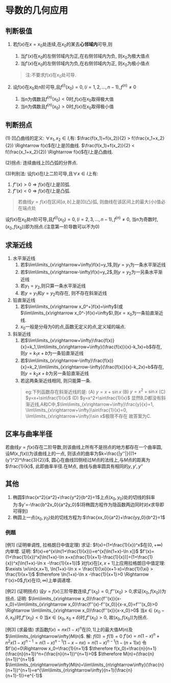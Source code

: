 # 导数的几何应用

## 判断极值

1. 若$f(x)$在$x=x_0$处连续,在$x_0$的某去**心邻域内**可导,则
    1. 当$f'(x)$在$x_0$的左侧邻域内为正,在右侧邻域内为负, 则$x_0$为极大值点
    2. 当$f'(x)$在$x_0$的左侧邻域内为负,在右侧邻域内为正, 则$x_0$为极小值点
    >注:不要求$f(x)$在$x_0$处可导.

2. 设$f(x)$在$x_0$处n阶可导,且$f^{(i)}(x_0)=0,(i=1,2,...,n-1),f^{(n)}\not=0$
    1. 当n为偶数且$f^{(n)}(x_0)<0$时,$f(x)$在$x_0$取得极大值
    2. 当n为偶数且$f^{(n)}(x_0)>0$时,$f(x)$在$x_0$取得极小值

## 判断拐点

(1) 凹凸曲线的定义:
$\forall x_1,x_2\in I$,有:
$\frac{f(x_1)+f(x_2)}{2} > f(\frac{x_1+x_2}{2}) \Rightarrow f(x)$在$I$上是凹曲线.
$\frac{f(x_1)+f(x_2)}{2} < f(\frac{x_1+x_2}{2}) \Rightarrow f(x)$在$I$上是凸曲线.

(2)拐点: 连续曲线上凹凸弧的分界点.

(3)判别法: 设$f(x)$在$I$上二阶可导,且$\forall x\in I$上有:

1. $f''(x)>0 \Rightarrow f(x)$在$I$上是凹弧.
2. $f''(x)<0 \Rightarrow f(x)$在$I$上是凸弧.

>若曲线$y=f(x)$在区间$[a,b]$上是凹(凸)弧, 则曲线在该区间上的最大(小)值必在端点处


设$f(x)$在$x_0$处n阶可导,且$f^{(i)}(x_0)=0,(i=2,3,...,n-1),f^{(n)}\not=0$,
当n为奇数时,$(x_0,f(x_0))$即为拐点.(注意第一阶导数可以不为0)

## 求渐近线

1. 水平渐近线
    1. 若$\lim\limits_{x\rightarrow+\infty}f(x)=y_1$,则$y=y_1$为一条水平渐近线
    2. 若$\lim\limits_{x\rightarrow-\infty}f(x)=y_2$,则$y=y_2$为一另条水平渐近线
    3. 若$y_1=y_2$,则只算一条水平渐近线
    4. 若$y=y_1$和$y=y_2$均存在, 则不存在斜渐近线
2. 铅直渐近线
    1. 若$\lim\limits_{x\rightarrow x_0^+}f(x)=\infty$(或$\lim\limits_{x\rightarrow x_0^-}f(x)=\infty$),则$x=x_0$为一条铅直渐近线.
    2. $x_0$一般是分母为0的点,函数无定义的点,定义域的端点.
3. 斜渐近线
    1. 若$\lim\limits_{x\rightarrow+\infty}\frac{f(x)}{x}=k_1,\lim\limits_{x\rightarrow+\infty}(\frac{f(x)}{x}-k_1x)=b$存在,则$y=k_1x+b$为一条铅直渐近线
    2. 若$\lim\limits_{x\rightarrow-\infty}\frac{f(x)}{x}=k_2,\lim\limits_{x\rightarrow-\infty}(\frac{f(x)}{x}-k_2x)=b$存在,则$y=k_2x+b$为另一条铅直渐近线
    3. 若这两条渐近线相同, 则只能算一条.
    >eg:下列函数存在斜渐近线的是:
    >(A) $y=x+\sin x$
    >(B) $y=x^2+\sin x$
    >(C) $y=x+\sin\frac{1}{x}$
    >(D) $y=x^2+\sin\frac{1}{x}$
    >显然B,D都没有斜渐近线,A和C中,$\lim\limits_{x\rightarrow+\infty}\frac{y}{x}=1, \lim\limits_{x\rightarrow+\infty}\sin\frac{1}{x}=0, \lim\limits_{x\rightarrow+\infty}\sin x$极限不存在
    >故答案为C.

## 区率与曲率半径

若曲线$y=f(x)$存在二阶导数,则该曲线上所有不是拐点的地方都存在一个曲率圆,设$M(x,f(x))$为该曲线上的一点, 则该点的曲率为$k=\frac{|y''|}{(1+(y')^2)^\frac{3}{2}}$, 圆心在曲线凹侧经过$M$点的法线上,与$M$点的距离为 $\frac{1}{k}$, 此即曲率半径.在$M$点, 曲线与曲率圆具有相同的$y,y',y''$

## 其他

1. 椭圆$\frac{x^2}{a^2}+\frac{y^2}{b^2}=1$上点$(x_0,y_0)$处的切线的斜率为:$y'=-\frac{b^2x_0}{a^2y_0}$(将椭圆方程作为隐函数两边同时对$x$求导即可得到)
2. 椭圆上一点$(x_0,y_0)$处的切线方程为:$\frac{xx_0}{a^2}+\frac{yy_0}{b^2}=1$

### 例题

[例1] (证明单调性, 拉格朗日中值定理)
求证: $f(x)=(1+\frac{1}{x})^x$在$(0,+\infty)$内单增.
证明:
$f(x)=e^{x\ln(1+\frac{1}{x})}=e^{x[\ln(1+x)-\ln x]}$
$f'(x)=(1+\frac{1}{x})^x[\ln(1+x)-\ln x+x(\frac{1}{x+1}-\frac{1}{x})]=(1+\frac{1}{x})^x[\ln(1+x)-\ln x -\frac{1}{x+1}]$
对$f(x)$在$[x,x+1]$上应用拉格朗日中值定理:
$\exists \xi\in(x,x+1), \ln(1+x)-\ln x = \frac{1}{\xi}(x+1-x)=\frac{1}{\xi} > \frac{1}{x+1}$
$\therefore \ln(1+x)-\ln x -\frac{1}{x+1}>0 \Rightarrow f'(x)>0$,$f(x)$在$(0,\infty)$上单调递增.

[例2] (证明拐点)
设$y=f(x)$三阶导数连续,$f''(x_0)=0,f'''(x_0)>0$,求证$(x_0,f(x_0))$为拐点.
证明:
$\lim\limits_{x\rightarrow x_0}\frac{f''(x)}{x-x_0}=\lim\limits_{x\rightarrow x_0}\frac{f''(x)-f''(x_0)}{x-x_0}=f'''(x_0)>0 \Rightarrow \lim\limits_{x\rightarrow x_0}\frac{f''(x)}{x-x_0}>0$
当$x\in(x_0-\delta, x_0)$时,$f''(x_0)<0$
当$x\in(x_0,x_0+\delta)$时,$f''(x_0)>0$,
故$(x_0, f(x_0))$为拐点.

[例3] (求最值)
求函数$f(x)=nx(1-x)^n$在$[0,1]$上的最大值$M(n)$及$\lim\limits_{n\rightarrow\infty}M(n)$.
解:
$f(0)=f(1)=0$
$f'(x)=n(1-x)^n+n^2x(1-x)^{n-1}=n(1-x)^{n-1}(1-x-nx)=n(1-x)^{n-1}(1-(n+1)x)$
令$f'(x)=0\Rightarrow x_0=\frac{1}{n+1}$
$\therefore f(x_0)=\frac{n}{n+1}(\frac{n}{n+1})^n=(\frac{n}{n+1})^{n+1}>0$
$\therefore M(n)=(\frac{n}{n+1})^{n+1}$
$\lim\limits_{n\rightarrow\infty}M(n)=\lim\limits_{n\rightarrow\infty}(\frac{n}{n+1})^{n+1}=e^{\lim\limits_{n\rightarrow\infty}(n+1)(\frac{n}{n+1}-1)}=e^{-1}$